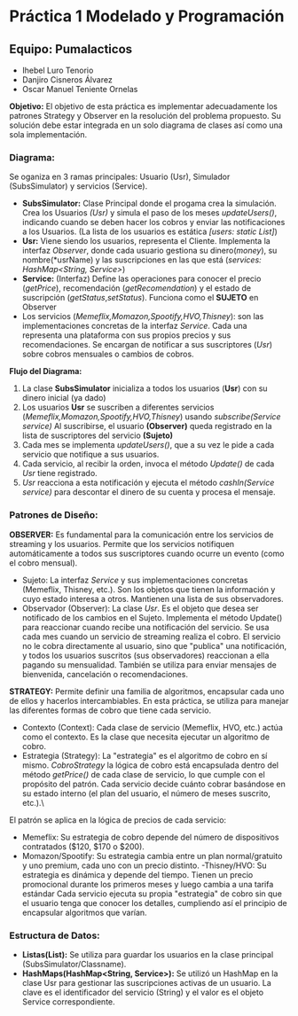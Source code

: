 # Práctica 1 Modelado y Programación 
## Equipo: Pumalacticos
- Ihebel Luro Tenorio
- Danjiro Cisneros Álvarez
- Oscar Manuel Teniente Ornelas

**Objetivo:** El objetivo de esta práctica es implementar adecuadamente los patrones Strategy y Observer en la resolución del problema propuesto. Su solución debe estar integrada en un solo diagrama de clases así como una sola implementación.

### Diagrama:
Se oganiza en 3 ramas principales: Usuario (Usr), Simulador (SubsSimulator) y servicios (Service).
- **SubsSimulator:** Clase Principal donde el progama crea la simulación. Crea los Usuarios *(Usr)* y simula el paso de los meses *updateUsers()*, indicando cuando se deben hacer los cobros y enviar las notificaciones a los Usuarios. (La lista de los usuarios es estática *[users: static List<Usr>]*)
-  **Usr:** Viene siendo los usuarios, representa el Cliente. Implementa la interfaz *Observer*, donde cada usuario gestiona su dinero(*money*), su nombre(*usrName) y las suscripciones en las que está (*services: HashMap<String, Service>*)
-  **Service:** (Interfaz) Define las operaciones para conocer el precio (*getPrice*), recomendación (*getRecomendation*) y el estado de suscripción (*getStatus*,*setStatus*). Funciona como el **SUJETO** en Observer
-  Los servicios (*Memeflix,Momazon,Spootify,HVO,Thisney*): son las implementaciones concretas de la interfaz *Service*. Cada una representa una plataforma con sus propios precios y sus recomendaciones. Se encargan de notificar a sus suscriptores (*Usr*) sobre cobros mensuales o cambios de cobros.

 **Flujo del Diagrama:**
 1. La clase **SubsSimulator** inicializa a todos los usuarios (**Usr**) con su dinero inicial (ya dado)
 2. Los usuarios **Usr** se suscriben a diferentes servicios (*Memeflix,Momazon,Spootify,HVO,Thisney*) usando *subscribe(Service service)* Al suscribirse, el usuario **(Observer)** queda registrado en la lista de suscriptores del servicio **(Sujeto)**
 3. Cada mes se implementa *updateUsers()*, que a su vez le pide a cada servicio que notifique a sus usuarios.
 4. Cada servicio, al recibir la orden, invoca el método *Update()* de cada *Usr* tiene registrado.
 5. *Usr* reacciona a esta notificación y ejecuta el método *cashIn(Service service)* para descontar el dinero de su cuenta y procesa el mensaje.

### Patrones de Diseño:
**OBSERVER:** Es fundamental para la comunicación entre los servicios de streaming y los usuarios. Permite que los servicios notifiquen automáticamente a todos sus suscriptores cuando ocurre un evento (como el cobro mensual).
- Sujeto: La interfaz *Service* y sus implementaciones concretas (Memeflix, Thisney, etc.). Son los objetos que tienen la información y cuyo estado interesa a otros. Mantienen una lista de sus observadores.
- Observador (Observer): La clase *Usr*. Es el objeto que desea ser notificado de los cambios en el Sujeto. Implementa el método Update() para reaccionar cuando recibe una notificación del servicio.
Se usa cada mes cuando un servicio de streaming realiza el cobro. El servicio no le cobra directamente al usuario, sino que "publica" una notificación, y todos los usuarios suscritos (sus observadores) reaccionan a ella pagando su mensualidad. También se utiliza para enviar mensajes de bienvenida, cancelación o recomendaciones.

**STRATEGY:** Permite definir una familia de algoritmos, encapsular cada uno de ellos y hacerlos intercambiables. En esta práctica, se utiliza para manejar las diferentes formas de cobro que tiene cada servicio.
- Contexto (Context): Cada clase de servicio (Memeflix, HVO, etc.) actúa como el contexto. Es la clase que necesita ejecutar un algoritmo de cobro.
- Estrategia (Strategy): La "estrategia" es el algoritmo de cobro en sí mismo. *CobroStrategy* la lógica de cobro está encapsulada dentro del método *getPrice()* de cada clase de servicio, lo que cumple con el propósito del patrón. Cada servicio decide cuánto cobrar basándose en su estado interno (el plan del usuario, el número de meses suscrito, etc.).\

El patrón se aplica en la lógica de precios de cada servicio:
- Memeflix: Su estrategia de cobro depende del número de dispositivos contratados ($120, $170 o $200).
- Momazon/Spootify: Su estrategia cambia entre un plan normal/gratuito y uno premium, cada uno con un precio distinto.
-Thisney/HVO: Su estrategia es dinámica y depende del tiempo. Tienen un precio promocional durante los primeros meses y luego cambia a una tarifa estándar
Cada servicio ejecuta su propia "estrategia" de cobro sin que el usuario tenga que conocer los detalles, cumpliendo así el principio de encapsular algoritmos que varían.

### Estructura de Datos:
- **Listas(List<Usr>):** Se utiliza para guardar los usuarios en la clase principal (SubsSimulator/Classname).
- **HashMaps(HashMap<String, Service>):** Se utilizó un HashMap en la clase Usr para gestionar las suscripciones activas de un usuario. La clave es el identificador del servicio (String) y el valor es el objeto Service correspondiente.









